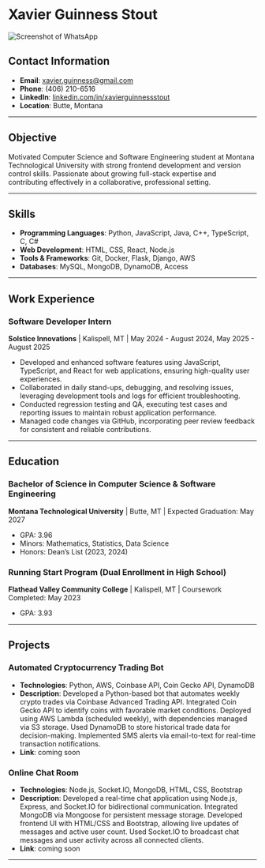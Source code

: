 # Xavier Guinness Stout

![Screenshot of WhatsApp](images/whatsapp-screenshot.jpg)

## Contact Information

- **Email**: xavier.guinness@gmail.com
- **Phone**: (406) 210-6516
- **LinkedIn**: [linkedin.com/in/xavierguinnessstout](http://www.linkedin.com/in/xavierguinnessstout)
- **Location**: Butte, Montana

---

## Objective

Motivated Computer Science and Software Engineering student at Montana Technological University with strong frontend development and version control skills. Passionate about growing full-stack expertise and contributing effectively in a collaborative, professional setting.

---

## Skills

- **Programming Languages**: Python, JavaScript, Java, C++, TypeScript, C, C#
- **Web Development**: HTML, CSS, React, Node.js
- **Tools & Frameworks**: Git, Docker, Flask, Django, AWS
- **Databases**: MySQL, MongoDB, DynamoDB, Access

---

## Work Experience

### Software Developer Intern

**Solstice Innovations** | Kalispell, MT | May 2024 - August 2024, May 2025 - August 2025

- Developed and enhanced software features using JavaScript, TypeScript, and React for web applications, ensuring high-quality user experiences.
- Collaborated in daily stand-ups, debugging, and resolving issues, leveraging development tools and logs for efficient troubleshooting.
- Conducted regression testing and QA, executing test cases and reporting issues to maintain robust application performance.
- Managed code changes via GitHub, incorporating peer review feedback for consistent and reliable contributions.

---

## Education

### Bachelor of Science in Computer Science & Software Engineering

**Montana Technological University** | Butte, MT | Expected Graduation: May 2027

- GPA: 3.96
- Minors: Mathematics, Statistics, Data Science
- Honors: Dean’s List (2023, 2024)

### Running Start Program (Dual Enrollment in High School)

**Flathead Valley Community College** | Kalispell, MT | Coursework Completed: May 2023

- GPA: 3.93

---

## Projects

### Automated Cryptocurrency Trading Bot

- **Technologies**: Python, AWS, Coinbase API, Coin Gecko API, DynamoDB
- **Description**: Developed a Python-based bot that automates weekly crypto trades via Coinbase Advanced Trading API. Integrated Coin Gecko API to identify coins with favorable market conditions. Deployed using AWS Lambda (scheduled weekly), with dependencies managed via S3 storage. Used DynamoDB to store historical trade data for decision-making. Implemented SMS alerts via email-to-text for real-time transaction notifications.
- **Link**: coming soon

### Online Chat Room

- **Technologies**: Node.js, Socket.IO, MongoDB, HTML, CSS, Bootstrap
- **Description**: Developed a real-time chat application using Node.js, Express, and Socket.IO for bidirectional communication. Integrated MongoDB via Mongoose for persistent message storage. Developed frontend UI with HTML/CSS and Bootstrap, allowing live updates of messages and active user count. Used Socket.IO to broadcast chat messages and user activity across all connected clients.
- **Link**: coming soon

---
